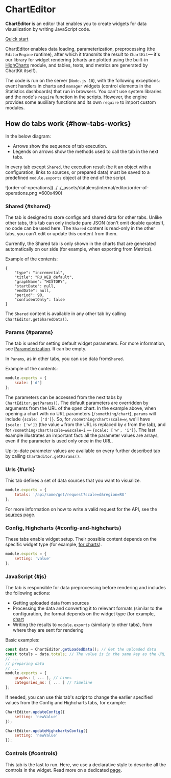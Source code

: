 # ChartEditor

**ChartEditor** is an editor that enables you to create widgets for data visualization by writing JavaScript code.

[Quick start](./index.md)

ChartEditor enables data loading, parameterization, preprocessing (the `EditorEngine` runtime), after which it transmits the result to `ChartKit`— it's our library for widget rendering (charts are plotted using the built-in [HighCharts](https://www.highcharts.com/) module, and tables, texts, and metrics are generated by ChartKit itself).

The code is run on the server (`Node.js 10`), with the following exceptions: event handlers in charts and `manager` widgets (control elements in the Statistics dashboards) that run in browsers. You can't use system libraries and the node's `require` function in the scripts. However, the engine provides some auxiliary functions and its own `require` to import custom modules.

## How do tabs work {#how-tabs-works}

In the below diagram:
* Arrows show the sequence of tab execution.
* Legends on arrows show the methods used to call the tab in the next tabs.

In every tab except `Shared`, the execution result (be it an object with a configuration, links to sources, or prepared data) must be saved to a predefined `module.exports` object at the end of the script.

![order-of-operations](../../_assets/datalens/internal/editor/order-of-operations.png =600x490)

### Shared {#shared}

The tab is designed to store configs and shared data for other tabs. Unlike other tabs, this tab can only include pure JSON (don't omit double quotes!), no code can be used here.
The `Shared` content is read-only in the other tabs, you can't edit or update this content from them.

Currently, the Shared tab is only shown in the charts that are generated automatically on our side (for example, when exporting from Metrics).

Example of the contents: 

```javascripton
{
    "type": "incremental",
    "title": "RU_WEB_default",
    "graphName": "HISTORY",
    "startDate": null,
    "endDate": null,
    "period": 90,
    "confidentOnly": false
}
```

The `Shared` content is available in any other tab by calling `ChartEditor.getSharedData()`.

### Params {#params}

The tab is used for setting default widget parameters. For more information, see [Parameterization](params.md). It can be empty.

In `Params`, as in other tabs, you can use data from`Shared`.

Example of the contents: 

```javascript
module.exports = {
    scale: ['d']
};
```

The parameters can be accessed from the next tabs by `ChartEditor.getParams()`. The default parameters are overridden by arguments from the URL of the open chart. In the example above, when opening a chart with no URL parameters (`/something/chart`), `params` will include `{scale: ['d']}`. So, for `/something/chart?scale=w`, we'll have `{scale: ['w']}` (the value `w` from the URL is replaced by `d` from the tab), and for `/something/chart?scale=w&scale=i` — `{scale: ['w', 'i']}`. The last example illustrates an important fact: all the parameter values are arrays, even if the parameter is used only once in the URL.

Up-to-date parameter values are available on every further described tab by calling `ChartEditor.getParams()`.

### Urls {#urls}

This tab defines a set of data sources that you want to visualize.

```javascript
module.exports = {
    totals: '/api/some/get/request?scale=d&region=RU'
};
```

For more information on how to write a valid request for the API, see the [sources](sources/index.md) page.

### Config, Highcharts {#config-and-highcharts}

These tabs enable widget setup. Their possible content depends on the specific widget type (for example, [for charts](widgets/chart/index.md)).

```javascript
module.exports = {
    setting: 'value'
};
```

### JavaScript {#js}

The tab is responsible for data preprocessing before rendering and includes the following actions:
- Getting uploaded data from sources
- Processing the data and converting it to relevant formats (similar to the configuration, the format depends on the widget type (for example, [chart](widgets/chart/index.md)
- Writing the results to `module.exports` (similarly to other tabs), from where they are sent for rendering

Basic examples:

```javascript
const data = ChartEditor.getLoadedData(); // Get the uploaded data
const totals = data.totals; // The value is in the same key as the URL in the Urls tab
// ...
// preparing data 
// ...
module.exports = {
    graphs: [ ... ], // Lines
    categories_ms: [ ... ] // Timeline
};
````

If needed, you can use this tab's script to change the earlier specified values from the Config and Highcharts tabs, for example:

```javascript
ChartEditor.updateConfig({
    setting: 'newValue'
});

ChartEditor.updateHighchartsConfig({
    setting: 'newValue'
});
```

### Controls {#controls}

This tab is the last to run. Here, we use a declarative style to describe all the controls in the widget. Read more on a dedicated [page](controls/index.md).
